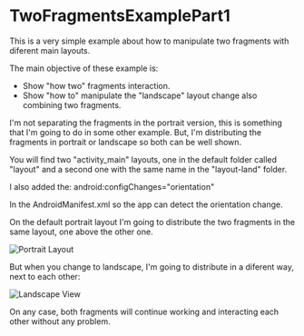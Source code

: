 # TwoFragmentsExamplePart1

This is a very simple example about how to manipulate two fragments with diferent main layouts.

The main objective of these example is:

- Show "how two" fragments interaction.
- Show "how to" manipulate the "landscape" layout change also combining two fragments.

I'm not separating the fragments in the portrait version, this is
something that I'm going to do in some other example. But, I'm
distributing the fragments in portrait or landscape so both
can be well shown.

You will find two "activity_main" layouts, one in the default
folder called "layout" and a second one with the same name in the
"layout-land" folder.

I also added the:
                 android:configChanges="orientation"

In the AndroidManifest.xml so the app can detect the orientation
change.

On the default portrait layout I'm going to distribute the two fragments in the same layout, one above the other one. 

![Portrait Layout](https://dl.dropboxusercontent.com/u/5130730/Github/fragment-port.png)

But when you change to landscape, I'm going to distribute in a diferent way, next to each other:

![Landscape View](https://dl.dropboxusercontent.com/u/5130730/Github/fragment-land.png)

On any case, both fragments will continue working and interacting each other without any problem.
